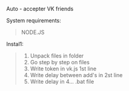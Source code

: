Auto - accepter VK friends

System requirements:
>NODE.JS

Instal1:
>1. Unpack files in folder
>2. Go step by step on files
>3. Write token in vk.js 1st line
>4. Write delay between add's in 2st line
>5. Write delay in 4... .bat file<br>
